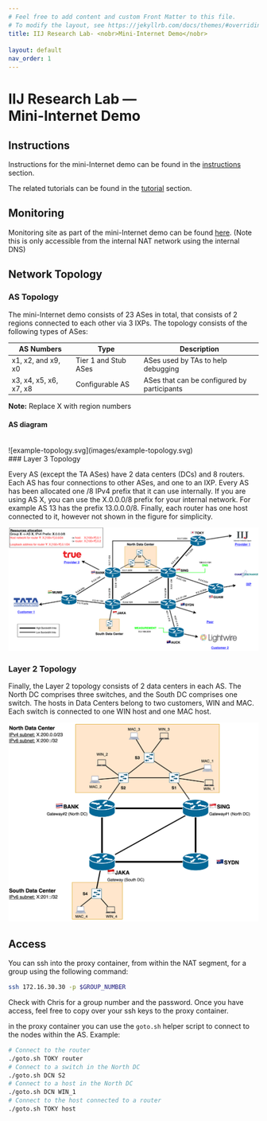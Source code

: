 ```yaml
---
# Feel free to add content and custom Front Matter to this file.
# To modify the layout, see https://jekyllrb.com/docs/themes/#overriding-theme-defaults
title: IIJ Research Lab- <nobr>Mini-Internet Demo</nobr>

layout: default
nav_order: 1
---
```


# IIJ Research Lab — <nobr>Mini-Internet Demo</nobr>

## Instructions

Instructions for the mini-Internet demo can be found in the [instructions](instructions/index) section.

The related tutorials can be found in the [tutorial](tutorial/index) section.

## Monitoring


Monitoring site as part of the mini-Internet demo can be found [here](http://mini-internet.web.iijlab.net/matrix).
(Note this is only accessible from the internal NAT network using the internal DNS)

## Network Topology

### AS Topology

The mini-Internet demo consists of 23 ASes in total, that consists of 2 regions
connected to each other via 3 IXPs.
The topology consists of the following types of ASes:

| AS Numbers | Type | Description |
|-----------|------|-------------|
| x1, x2, and x9, x0 | Tier 1 and Stub ASes | ASes used by TAs to help debugging |
| x3, x4, x5, x6, x7, x8 | Configurable AS | ASes that can be configured by participants |

**Note:** Replace X with region numbers

#### AS diagram

<br>
![example-topology.svg](images/example-topology.svg)
<br>
### Layer 3 Topology

Every AS (except the TA ASes) have 2 data centers (DCs) and 8 routers.
Each AS has four connections to other ASes, and one to an IXP.
Every AS has been allocated one /8 IPv4 prefix that it can use internally.
If you are using AS X, you can use the X.0.0.0/8 prefix for your internal network.
For example AS 13 has the prefix 13.0.0.0/8.
Finally, each router has one host connected to it, however not shown in
the figure for simplicity.

![l3-network.svg](images/l3-network.svg)

### Layer 2 Topology

Finally, the Layer 2 topology consists of 2 data centers in each AS.
The North DC comprises three switches, and the South DC comprises one switch.
The hosts in Data Centers belong to two customers, WIN and MAC.
Each switch is connected to one WIN host and one MAC host.

![l2-network.svg](images/l2-network.svg)

## Access

You can ssh into the proxy container, from within the NAT segment, for a group using the following command:

```bash
ssh 172.16.30.30 -p $GROUP_NUMBER
```

Check with Chris for a group number and the password.
Once you have access, feel free to copy over your ssh keys to the proxy container.

in the proxy container you can use the `goto.sh` helper script to connect to the nodes within the AS.
Example:

```bash
# Connect to the router
./goto.sh TOKY router
# Connect to a switch in the North DC
./goto.sh DCN S2
# Connect to a host in the North DC
./goto.sh DCN WIN_1
# Connect to the host connected to a router
./goto.sh TOKY host
```
